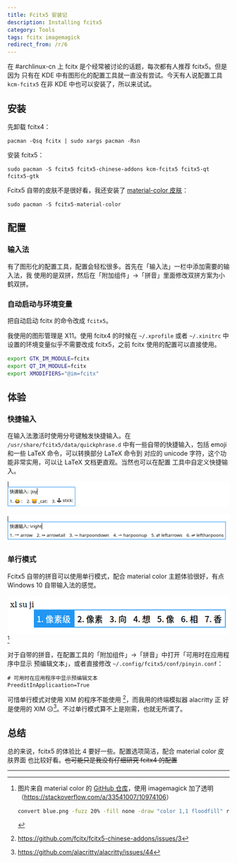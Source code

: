 ```yaml
---
title: Fcitx5 安装记
description: Installing fcitx5
category: Tools
tags: fcitx imagemagick
redirect_from: /r/6
---
```


在 #archlinux-cn 上 fcitx 是个经常被讨论的话题，每次都有人推荐 fcitx5。但是因为
只有在 KDE 中有图形化的配置工具就一直没有尝试。今天有人说配置工具 `kcm-fcitx5`
在非 KDE 中也可以安装了，所以来试试。

## 安装

先卸载 fcitx4：

    pacman -Qsq fcitx | sudo xargs pacman -Rsn

安装 fcitx5：

    sudo pacman -S fcitx5 fcitx5-chinese-addons kcm-fcitx5 fcitx5-qt fcitx5-gtk

Fcitx5 自带的皮肤不是很好看，我还安装了 [material-color 皮肤][material]：

    sudo pacman -S fcitx5-material-color

## 配置

### 输入法

有了图形化的配置工具，配置会轻松很多。首先在「输入法」一栏中添加需要的输入法，我
使用的是双拼，然后在「附加组件」→「拼音」里面修改双拼方案为小鹤双拼。

### 自动启动与环境变量

把自动启动 fcitx 的命令改成 `fcitx5`。

我使用的图形管理是 X11。使用 fcitx4 的时候在 `~/.xprofile` 或者 `~/.xinitrc` 中
设置的环境变量似乎不需要改成 fcitx5，之前 fcitx 使用的配置可以直接使用。

```sh
export GTK_IM_MODULE=fcitx
export QT_IM_MODULE=fcitx
export XMODIFIERS="@im=fcitx"
```

## 体验

### 快捷输入

在输入法激活时使用分号键触发快捷输入。在 `/usr/share/fcitx5/data/quickphrase.d`
中有一些自带的快捷输入，包括 emoji 和一些 LaTeX 命令，可以转换部分 LaTeX 命令到
对应的 unicode 字符，这个功能非常实用，可以让 LaTeX 文档更直观。当然也可以在配置
工具中自定义快捷输入。

![emoji quick phrase](/images/6-install-fcitx5/emoji.png)

![LaTeX quick phrase](/images/6-install-fcitx5/quickphrase.png)

### 单行模式

Fcitx5 自带的拼音可以使用单行模式，配合 material color 主题体验很好，有点
Windows 10 自带输入法的感觉。

![material color blue](/images/6-install-fcitx5/blue.png)[^mc-fig]

对于自带的拼音，在配置工具的「附加组件」→「拼音」中打开「可用时在应用程序中显示
预编辑文本」，或者直接修改 `~/.config/fcitx5/conf/pinyin.conf`：

```
# 可用时在应用程序中显示预编辑文本
PreeditInApplicaation=True
```

可惜单行模式对使用 XIM 的程序不能使用 [^no-xim]，而我用的终端模拟器 alacritty 正
好是使用的 XIM 😥[^alacritty-xim]。不过单行模式算不上是刚需，也就无所谓了。

[^mc-fig]: 图片来自 material color 的 [GitHub 仓库][material]，使用 imagemagick
    加了透明（<https://stackoverflow.com/a/33541007/10974106>）
    ```sh
    convert blue.png -fuzz 20% -fill none -draw "color 1,1 floodfill" result.png
    ```
[^no-xim]: <https://github.com/fcitx/fcitx5-chinese-addons/issues/3>
[^alacritty-xim]: <https://github.com/alacritty/alacritty/issues/44>

[material]: https://github.com/hosxy/Fcitx5-Material-Color

## 总结

总的来说，fcitx5 的体验比 4 要好一些。配置选项简洁，配合 material color 皮肤界面
也比较好看。~~也可能只是我没有仔细研究 fcitx4 的配置~~

---
